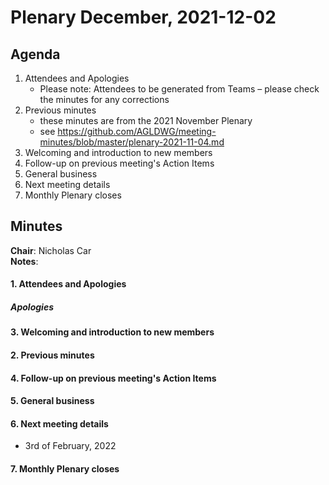 # Plenary December, 2021-12-02

## Agenda

1. Attendees and Apologies
    * Please note: Attendees to be generated from Teams – please check the minutes for any corrections
2. Previous minutes
    * these minutes are from the 2021 November Plenary
    * see https://github.com/AGLDWG/meeting-minutes/blob/master/plenary-2021-11-04.md
3. Welcoming and introduction to new members
4. Follow-up on previous meeting's Action Items
5. General business 
6. Next meeting details
7. Monthly Plenary closes

## Minutes

**Chair**: Nicholas Car  
**Notes**: 

#### 1. Attendees and Apologies
##### Apologies

#### 3. Welcoming and introduction to new members 
    
#### 2. Previous minutes

#### 4. Follow-up on previous meeting's Action Items

#### 5. General business 

#### 6. Next meeting details

* 3rd of February, 2022

#### 7. Monthly Plenary closes
